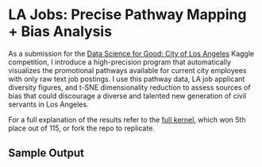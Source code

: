 # LA Jobs: Precise Pathway Mapping + Bias Analysis

As a submission for the [Data Science for Good: City of Los Angeles](https://www.kaggle.com/c/data-science-for-good-city-of-los-angeles/overview) Kaggle competition, I introduce a high-precision program that automatically visualizes the promotional pathways available for current city employees with only raw text job postings. I use this pathway data, LA job applicant diversity figures, and t-SNE dimensionality reduction to assess sources of bias that could discourage a diverse and talented new generation of civil servants in Los Angeles.

For a full explanation of the results refer to the [full kernel](https://www.kaggle.com/gbwalker/la-jobs-precise-pathway-mapping-bias-analysis), which won 5th place out of 115, or fork the repo to replicate.

## Sample Output

